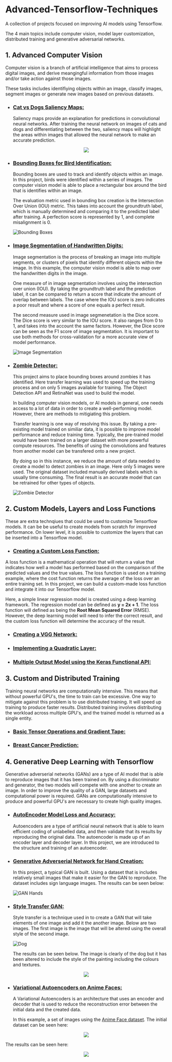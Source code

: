 # Advanced-Tensorflow-Techniques
A collection of projects focused on improving AI models using Tensorflow. 

The 4 main topics include computer vision, model layer customization, distributed training and generative adversarial networks. 

## 1. Advanced Computer Vision

Computer vision is a branch of artificial intelligence that aims to process digital images, and derive meangingful information from those images and/or take action against those images. 

These tasks includes identifiying objects within an image, classify images, segment images or generate new images based on previous datasets. 

- ### [Cat vs Dogs Saliency Maps: ](./Advanced%20Computer%20Vision%20with%20TensorFlow/Cats%20vs%20Dogs%20Saliency%20Maps.ipynb)

    Saliency maps provide an explanation for predictions in convolutional neural networks. After training the neural network on images of cats and dogs and differentiating between the two, saliency maps will highlight the areas within images that allowed the neural network to make an accurate prediction. 

<p align="center">
  <img src="./Advanced%20Computer%20Vision%20with%20TensorFlow/Images/Cat%20Saliency%20Map.png">
</p>

- ### [Bounding Boxes for Bird Identification: ](./Advanced%20Computer%20Vision%20with%20TensorFlow/Creating%20Bounding%20Boxes%20for%20Birds%20Identification.ipynb) 

    Bounding boxes are used to track and identify objects within an image. In this project, birds were identified within a series of images. The computer vision model is able to place a rectangular box around the bird that is identifies within an image.

    The evaluation metric used in bounding box creation is the Intersection Over Union (IOU) metric. This takes into account the groundtruth label, which is manually determined and comparing it to the predicted label after training. A perfection score is represented by 1, and complete misalignment is 0. 

    ![Bounding Boxes](./Advanced%20Computer%20Vision%20with%20TensorFlow/Images/Bounding%20Boxes.png)

- ### [Image Segmentation of Handwritten Digits: ](./Advanced%20Computer%20Vision%20with%20TensorFlow/Image%20Segmentation%20of%20Handwritten%20Digits.ipynb)

    Image segmentation is the process of breaking an image into multiple segments, or clusters of pixels that identify different objects within the image. In this example, the computer vision model is able to map over the handwritten digits in the image. 

    One measure of in image segmentation involves using the intersection over union (IOU). By taking the groundtruth label and the prediction label, it can be compared to return a score that indicate the amount of overlap between labels. The case where the IOU score is zero indicates a poor result and where a score of one equals a perfect result. 
    
    The second measure used in image segmenetation is the Dice score. The Dice score is very similar to the IOU score. It also ranges from 0 to 1, and takes into the account the same factors. However, the Dice score can be seen as the F1 score of image segmentation. It is important to use both methods for cross-validation for a more accurate view of model performance. 

    ![Image Segmentation](./Advanced%20Computer%20Vision%20with%20TensorFlow/Images/Image%20Segmentation.png)

- ### [Zombie Detector: ](./Advanced%20Computer%20Vision%20with%20TensorFlow/Zombie%20Detector.ipynb)
    This project aims to place bounding boxes around zombies it has identified. Here transfer learning was used to speed up the training process and on only 5 images available for training. The Object Detection API and RetinaNet was used to build the model. 

    In building computer vision models, or AI models in general, one needs access to a lot of data in order to create a well-performing model. However, there are methods to mitigiating this problem. 

    Transfer learning is one way of resolving this issue. By taking a pre-existing model trained on similiar data, it is possible to improve model performance and reduce training time. Typically, the pre-trained model would have been trained on a larger dataset with more powerful compute resources. 
    The benefits of using the convolutions and features from another model can be transfered onto a new project.

    By doing so in this instance, we reduce the amount of data needed to create a model to detect zombies in an image. Here only 5 images were used. The original dataset included manually derived labels which is usually time consuming. The final result is an accurate model that can be retrained for other types of objects.  
    
    ![Zombie Detector](./Advanced%20Computer%20Vision%20with%20TensorFlow/Images/Zombie%20detection.png)
    
## 2. Custom Models, Layers and Loss Functions

These are extra technqiues that could be used to customize Tensorflow models. It can be be useful to create models from scratch for improved performance. On lower level, it is possible to customize the layers that can be inserted into a Tensorflow model.  

   - ### [Creating a Custom Loss Function: ](./Custom%20Models%2C%20Layers%2C%20and%20Loss%20Functions%20with/Creating%20a%20Custom%20Loss%20Function.ipynb)

   A loss function is a mathematical operation that will return a value that indicates how well a model has performed based on the comparison of the predicted values and the true values. The loss function is used on a training example, where the cost function returns the average of the loss over an entire training set. In this project, we can build a custom-made loss function and integrate it into our Tensorflow model. 

   Here, a simple linear regression model is created using a deep learning framework. The regression model can be defined as **y = 2x + 1**. The loss function will defined as being the **Root Mean Squared Error** (RMSE). However, the deep learning model will need to infer the correct result, and the custom loss function will determine the accuracy of the result. 

   - ### [Creating a VGG Network: ](./Custom%20Models%2C%20Layers%2C%20and%20Loss%20Functions%20with/Creating%20a%20VGG%20network.ipynb)

   - ### [Implementing a Quadratic Layer: ](./Custom%20Models%2C%20Layers%2C%20and%20Loss%20Functions%20with/Implement%20a%20Quadratic%20Layer.ipynb) 

   - ### [Multiple Output Model using the Keras Functional API: ](./Custom%20Models%2C%20Layers%2C%20and%20Loss%20Functions%20with/Multiple%20Output%20Models%20using%20the%20Keras%20Functional%20API.ipynb)
     
## 3. Custom and Distributed Training

Training neural networks are computationally intensive. This means that without powerful GPU's, the time to train can be excessive. One way to mitigate against this problem is to use distributed training. It will speed up training to produce faster results. Distributed training involves distributing the workload across multiple GPU's, and the trained model is returned as a single entity.   

- ### [Basic Tensor Operations and Gradient Tape: ](./Custom%20and%20Distributed%20Training/Basic%20Tensor%20operations%20and%20GradientTape.ipynb)

- ### [Breast Cancer Prediction: ](./Custom%20and%20Distributed%20Training/Breast%20Cancer%20Prediction.ipynb)
 

## 4. Generative Deep Learning with Tensorflow

Generative adverserial networks (GANs) are a type of AI model that is able to reproduce images that it has been trained on. By using a discriminator and generator, the two models will compete with one another to create an image. In order to improve the quality of a GAN, large datasets and computational power is required. GANs are computationally intensive to produce and powerful GPU's are necessary to create high quality images. 

- ### [AutoEncoder Model Loss and Accuracy: ](./Generative%20Deep%20Learning%20with%20TensorFlow/AutoEncoder%20Model%20Loss%20and%20Accuracy.ipynb)

  Autoencoders are a type of artificial neural network that is able to learn efficient coding of unlabelled data, and then validate that its results by reproducing the original data. The autoencoder is made up of an encoder layer and decoder layer.  In this project, we are introduced to the structure and training of an autoencoder. 

- ### [Generative Adverserial Network for Hand Creation: ](./Generative%20Deep%20Learning%20with%20TensorFlow/GAN%20for%20Hand%20Creation.ipynb)

  In this project, a typical GAN is built. Using a dataset that is includes relatively small images that make it easier for the GAN to reproduce. The dataset includes sign language images. The results can be seen below:   

    ![GAN Hands](./Generative%20Deep%20Learning%20with%20TensorFlow/Images/GAN%20Hands.png)

- ### [Style Transfer GAN: ](./Generative%20Deep%20Learning%20with%20TensorFlow/Style%20Transfer%20GAN.ipynb)
    Style transfer is a technique used in to create a GAN that will take elements of one image and add it the another image. Below are two images. The first image is the image that will be altered using the overall style of the second image. 

    ![Dog](./Generative%20Deep%20Learning%20with%20TensorFlow/Images/Dog.png)

    The results can be seen below. The image is clearly of the dog but it has been altered to include the style of the painting including the colours and textures. 

<p align="center">
  <img src="./Generative%20Deep%20Learning%20with%20TensorFlow/Images/Style%20transfer%20dog.png">
</p>

- ### [Variational Autoencoders on Anime Faces: ](./Generative%20Deep%20Learning%20with%20TensorFlow/Variational%20Autoencoders%20on%20Anime%20Faces.ipynb)
    A Variational Autoencoders is an architecture that uses an encoder and decoder that is used to reduce the reconstruction error between the initial data and the created data. 

    In this example, a set of images using the [Anime Face dataset](https://github.com/bchao1/Anime-Face-Dataset). The initial dataset can be seen here:

<p align="center">
  <img src="./Generative%20Deep%20Learning%20with%20TensorFlow/Images/Anime%20data.png">
</p>

The results can be seen here:

<p align="center">
  <img src="./Generative%20Deep%20Learning%20with%20TensorFlow/Images/Anime%20Faces.png">
</p>
